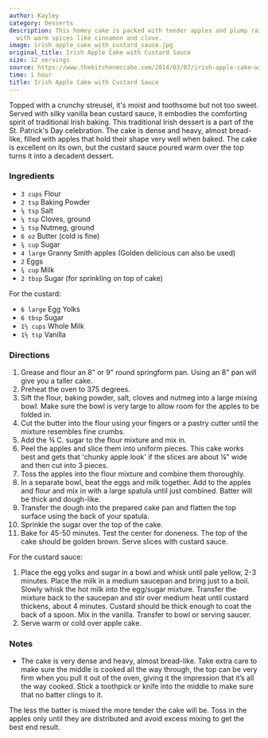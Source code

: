 ```yaml
---
author: Kayley
category: Desserts
description: This homey cake is packed with tender apples and plump raisins, flavored
  with warm spices like cinnamon and clove.
image: irish_apple_cake_with_custard_sauce.jpg
original_title: Irish Apple Cake with Custard Sauce
size: 12 servings
source: https://www.thekitchenmccabe.com/2014/03/07/irish-apple-cake-with-custard-sauce/
time: 1 hour
title: Irish Apple Cake with Custard Sauce
---
```


Topped with a crunchy streusel, it's moist and toothsome but not too sweet. Served with silky vanilla bean custard sauce, it embodies the comforting spirit of traditional Irish baking. This traditional Irish dessert is a part of the St. Patrick's Day celebration. The cake is dense and heavy, almost bread-like, filled with apples that hold their shape very well when baked. The cake is excellent on its own, but the custard sauce poured warm over the top turns it into a decadent dessert.

### Ingredients

* `3 cups` Flour
* `2 tsp` Baking Powder
* `⅛ tsp` Salt
* `¼ tsp` Cloves, ground
* `¼ tsp` Nutmeg, ground
* `6 oz` Butter (cold is fine)
* `¾ cup` Sugar
* `4 large` Granny Smith apples (Golden delicious can also be used)
* `2` Eggs
* `¾ cup` Milk
* `2 tbsp` Sugar (for sprinkling on top of cake)

For the custard:

* `6 large` Egg Yolks
* `6 tbsp` Sugar
* `1½ cups` Whole Milk
* `1½ tsp` Vanilla

### Directions

1. Grease and flour an 8" or 9" round springform pan. Using an 8" pan will give you a taller cake.
2. Preheat the oven to 375 degrees.
3. Sift the flour, baking powder, salt, cloves and nutmeg into a large mixing bowl. Make sure the bowl is very large to allow room for the apples to be folded in.
4. Cut the butter into the flour using your fingers or a pastry cutter until the mixture resembles fine crumbs.
5. Add the ¾ C. sugar to the flour mixture and mix in.
6. Peel the apples and slice them into uniform pieces. This cake works best and gets that 'chunky apple look' if the slices are about ¼" wide and then cut into 3 pieces.
7. Toss the apples into the flour mixture and combine them thoroughly.
8. In a separate bowl, beat the eggs and milk together. Add to the apples and flour and mix in with a large spatula until just combined. Batter will be thick and dough-like.
9. Transfer the dough into the prepared cake pan and flatten the top surface using the back of your spatula.
10. Sprinkle the sugar over the top of the cake.
11. Bake for 45-50 minutes. Test the center for doneness. The top of the cake should be golden brown. Serve slices with custard sauce.

For the custard sauce:

1. Place the egg yolks and sugar in a bowl and whisk until pale yellow, 2-3 minutes. Place the milk in a medium saucepan and bring just to a boil. Slowly whisk the hot milk into the egg/sugar mixture. Transfer the mixture back to the saucepan and stir over medium heat until custard thickens, about 4 minutes. Custard should be thick enough to coat the back of a spoon. Mix in the vanilla. Transfer to bowl or serving saucer.
2. Serve warm or cold over apple cake.

### Notes

- The cake is very dense and heavy, almost bread-like. Take extra care to make sure the middle is cooked all the way through, the top can be very firm when you pull it out of the oven, giving it the impression that it’s all the way cooked. Stick a toothpick or knife into the middle to make sure that no batter clings to it.

The less the batter is mixed the more tender the cake will be. Toss in the apples only until they are distributed and avoid excess mixing to get the best end result.